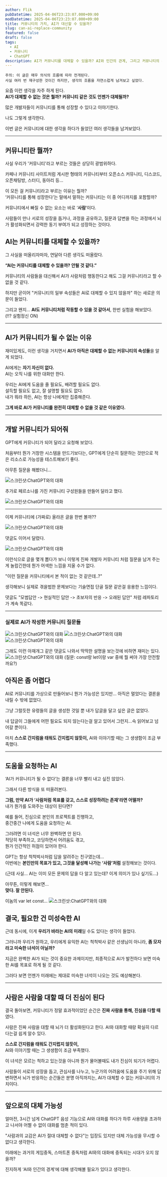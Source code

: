```yaml
---
author: Flik
pubDatetime: 2025-04-06T23:23:07.000+09:00
modDatetime: 2025-04-06T23:23:07.000+09:00
title: 커뮤니티의 가치, AI가 대신할 수 있을까?
slug: can-ai-replace-community
featured: false
draft: false
tags:
  - AI
  - 커뮤니티
  - ChatGPT
description: AI가 커뮤니티를 대체할 수 있을까? AI와 인간의 관계, 그리고 커뮤니티의 본질적인 가치에 대한 생각과 AI를 활용한 실험을 의식의 흐름에 따라 전개해 봅니다.
---
```


```
주의: 이 글은 매우 의식의 흐름에 따라 전개된다.
사실 여러 번 재구성한 것이긴 하지만, 생각의 흐름을 자연스럽게 남겨보고 싶었다.
```

요즘 이런 생각을 자주 하게 된다.  
**AI가 대체할 수 없는 것은 뭘까? 커뮤니티 같은 것도 언젠가 대체될까?**

많은 개발자들이 커뮤니티를 통해 성장할 수 있다고 이야기한다.

나도 그렇게 생각한다.

이번 글은 커뮤니티에 대한 생각을 하다가 들었던 여러 생각들을 남겨보았다.

---

## 커뮤니티란 뭘까?

사실 우리가 '커뮤니티'라고 부르는 것들은 상당히 광범위하다.

카페나 커뮤니티 사이트처럼 게시판 형태의 커뮤니티부터 오픈소스 커뮤니티, 디스코드, 오픈채팅방, 스터디, 동아리 등…

이 모든 걸 커뮤니티라고 부르는 이유는 뭘까?  
‘커뮤니티를 통해 성장한다’는 말에서 말하는 커뮤니티는 이 중 어디까지를 포함할까?

커뮤니티에서 빠질 수 없는 요소는 바로 ‘**사람**’이다.

사람들이 만나 서로의 성장을 돕거나, 과정을 공유하고, 질문과 답변을 하는 과정에서
뇌가 활성화되면서 강력한 동기 부여가 되고 성장하는 것이다.

## AI는 커뮤니티를 대체할 수 있을까?

그 사실을 떠올리자마자, 연달아 다른 생각도 떠올랐다.

**“AI는 커뮤니티를 대체할 수 있을까? 안될 것 같다.”**

커뮤니티의 사람들을 대신해서 AI가 사람처럼 행동한다고 해도 그걸 커뮤니티라고 할 수 없을 것 같다.

하지만 곧이어 "커뮤니티의 일부 속성들은 AI로 대체할 수 있지 않을까" 하는 새로운 의문이 들었다.

그리고 왠지... **AI도 커뮤니티처럼 작동할 수 있을 것 같아서**, 한번 실험을 해보았다.  
(!!? 실험정신 ON)

---

## AI가 커뮤니티가 될 수 없는 이유

재미있게도, 이런 생각을 거치면서 **AI가 아직은 대체할 수 없는 커뮤니티의 속성들**을 알게 되었다.

AI에게는 **자기 자신이 없다.**  
AI는 오직 나를 위한 대화만 한다.

우리는 AI에게 도움을 줄 필요도, 배려할 필요도 없다.  
설득할 필요도 없고, 잘 설명할 필요도 없다.  
내가 뭐라 하든, AI는 항상 나에게만 집중해준다.

**그게 바로 AI가 커뮤니티를 완전히 대체할 수 없을 것 같은 이유였다.**

---

## 개발 커뮤니티가 되어줘

GPT에게 커뮤니티가 되어 달라고 요청해 보았다.

처음부터 뭔가 거창한 시스템을 만드기보다는, GPT에게 단순히 질문하는 것만으로 적은 리소스로 가능성을 테스트해보기 좋다.

아무튼 질문을 해봤더니...

![스크린샷:ChatGPT와의 대화](20250406220608.png)

추가로 페르소나를 가진 커뮤니티 구성원들을 만들어 달라고 했다.

![스크린샷:ChatGPT와의 대화](20250406221916.png)

---

이제 커뮤니티에 (가짜로) 올라온 글을 한번 볼까??

![스크린샷:ChatGPT와의 대화](20250406222632.png)

댓글도 이어서 달렸다.

![스크린샷:ChatGPT와의 대화](20250406222712.png)

이런식으로 글을 몇개 뽑다가 보니 이렇게 진짜 개발자 커뮤니티 처럼 질문을 남겨 주는 게 놀랍긴한데 뭔가 어색한 느낌을 지울 수가 없다.

"이런 질문을 커뮤니티에서 본 적이 없는 것 같은데..?"

생각해보니 실제로 겪을법한 문제보다는 기술면접 단골 질문 같은걸 응용한 느낌이다.

댓글도 "모범답안 -> 현실적인 답안 -> 초보자의 반응 -> 오래된 답안" 처럼 레파토리가 계속 똑같다.

---

### 실제로 AI가 작성한 커뮤니티 질문들

![스크린샷:ChatGPT와의 대화](20250406224808.png)
![스크린샷:ChatGPT와의 대화](20250406223051.png)
![스크린샷:ChatGPT와의 대화](20250406222956.png)

그래도 이런 아재개그 같은 댓글도 나와서 딱딱한 설명을 보는것에 비하면 재미는 있다.
![스크린샷:ChatGPT와의 대화](20250406223152.png)
(질문: const랑 let이랑 var 중에 뭘 써야 가장 안전할까요?)

## 아직은 좀 어렵다

AI로 커뮤니티를 가상으로 만들어보니 뭔가 가능성은 있지만... 아직은 멀었다는 결론을 내릴 수 밖에 없었다.

그냥 그럴듯한 유령들의 글을 생성한 것일 뿐 내가 답글을 달고 싶은 글은 없었다.

내 답글이 그들에게 어떤 필요도 되지 않는다는걸 알고 있어서 그런지...슥 읽어보고 넘어갈 뿐이다.

마치 **스스로 간지럼을 태워도 간지럽지 않듯이,** AI와 이야기할 때는 그 생생함이 조금 부족했다.

---

## 도움을 요청하는 AI

‘AI가 커뮤니티가 될 수 없다’는 결론을 너무 빨리 내고 싶진 않았다.

그래서 다른 방식을 또 떠올려본다.

**그럼, 만약 AI가 ‘사람처럼 목표를 갖고, 스스로 성장하려는 존재’라면 어떨까?**  
내가 뭔가를 도와주는 대상이 된다면?

예를 들어, 진심으로 본인의 프로젝트를 진행하고,  
중간중간 나에게 도움을 요청하는 AI.

그러려면 이 녀석은 너무 완벽하면 안 된다.  
적당히 부족하고, 코딩하면서 어려움도 겪고,  
뭔가 인간적인 허점이 있어야 한다.

GPT는 항상 척척박사처럼 답을 알려주는 친구였는데…  
이번에는 **본인만의 목표가 있고, 그것을 달성해 나가는 ‘사람’처럼** 설정해보는 것이다.

(근데 사실… AI는 이미 모든 문제의 답을 다 알고 있는데? 이게 의미가 있나 싶기도...)

아무튼, 이렇게 해보면...  
**맞다. 잘 안된다.**

이놈의 var let const...
![스크린샷:ChatGPT와의 대화](20250406225937.png)

## 결국, 필요한 건 미성숙한 AI

근데 동시에, 이게 **우리가 바라는 AI의 미래**일 수도 있다는 생각이 들었다.

그러니까 우리가 원하고, 우리에게 유익한 AI는
척척박사 같은 선생님이 아니라, **좀 모자라고 미숙한 녀석이 아닐까?**

지금은 완벽한 AI가 되는 것이 중요한 과제이지만, 최종적으로 AI가 발전하다 보면 미숙한 AI를 목표로 하게 될 것 같다.

그러다 보면 언젠가 미래에는 제대로 미숙한 녀석이 나오는 것도 예상해본다.

---

## 사람은 사람을 대할 때 더 진심이 된다

결국 돌아보면, 커뮤니티가 정말 효과적이었던 순간은 **진짜 사람을 통해, 진심을 다할 때**였다.

사람은 진짜 사람을 대할 때 뇌가 더 활성화된다고 한다.
AI와 대화할 때랑 확실히 다르다는걸 쉽게 알수 있다.

**스스로 간지럼을 태워도 간지럽지 않듯이,**  
AI와 이야기할 때는 그 생생함이 조금 부족했다.

이 녀석은 모르는 척하고 있는것을 아니까
뭔가 물어볼때도 내가 진심이 되기가 어렵다.

사람들이 서로의 성장을 돕고, 관심사를 나누고,
누군가의 어려움에 도움을 주기 위해 답변하면서 뇌가 반응하는 순간들은
분명 아직까지는, AI가 대체할 수 없는 커뮤니티의 가치이다.

---

## 앞으로의 대체 가능성

얼마전, 3시간 넘게 ChatGPT 음성 기능으로 AI와 대화를 하다가 하루 사용량을 초과하고 나서야 어쩔 수 없이 대화를 멈춘 적이 있다.

"사람과의 교감은 AI가 절대 대체할 수 없다"는 입장도 있지만 대체 가능성을 무시할 수 없다고 생각한다.

미래에는 과거의 게임중독, 스마트폰 중독처럼 AI와의 대화에 중독되는 시대가 오지 않을까?

진지하게 ‘AI와 인간의 경계’에 대해 생각해볼 필요가 있다고 생각한다.
